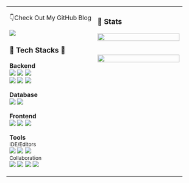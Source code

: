 <table>
  <tr>
    <td valign="top" width="50%">
<p>👇Check Out My GitHub Blog</p>
<!-- 블로그 배지 -->
<a href="https://hsh-11.github.io">
  <img src="https://img.shields.io/badge/Blog-GitHub.io-blue?logo=github" />
</a>

<h3 align="left">🔨 Tech Stacks 🔨</h3>

<!-- Backend -->
<strong>Backend</strong><br>
<img src="https://img.shields.io/badge/Java-007396?style=for-the-badge&logo=Java&logoColor=white">
<img src="https://img.shields.io/badge/python-%233776AB.svg?&style=for-the-badge&logo=python&logoColor=white">
<img src="https://img.shields.io/badge/Spring Boot-6DB33F?style=for-the-badge&logo=spring boot&logoColor=white"><br>
<img src="https://img.shields.io/badge/flask-%23000000.svg?&style=for-the-badge&logo=flask&logoColor=white">
<img src="https://img.shields.io/badge/node.js-%23339933.svg?&style=for-the-badge&logo=node.js&logoColor=white">
<img src="https://img.shields.io/badge/c%2B%2B-%2300599C.svg?&style=for-the-badge&logo=c%2B%2B&logoColor=white"><br>

<!-- Database -->
<strong>Database</strong><br>
<img src="https://img.shields.io/badge/oracle-F80000?style=for-the-badge&logo=oracle&logoColor=white"> 
<img src="https://img.shields.io/badge/mysql-4479A1?style=for-the-badge&logo=mysql&logoColor=white"><br>

<!-- Frontend -->
<strong>Frontend</strong><br>
<img src="https://img.shields.io/badge/html5-%23E34F26.svg?&style=for-the-badge&logo=html5&logoColor=white"> 
<img src="https://img.shields.io/badge/css3-%231572B6.svg?&style=for-the-badge&logo=css3&logoColor=white">
<img src="https://img.shields.io/badge/javascript-%23F7DF1E.svg?&style=for-the-badge&logo=javascript&logoColor=black"><br>

<!-- Tools -->
<strong>Tools</strong><br>
<small>IDE/Editors</small><br>
<img src="https://img.shields.io/badge/eclipse%20ide-%232C2255.svg?&style=for-the-badge&logo=eclipse%20ide&logoColor=white">
<img src="https://img.shields.io/badge/pycharm-%23000000.svg?&style=for-the-badge&logo=pycharm&logoColor=white">
<img src="https://img.shields.io/badge/visual%20studio%20code-%23007ACC.svg?&style=for-the-badge&logo=visual%20studio%20code&logoColor=white"><br>
<small>Collaboration</small><br>
<img src="https://img.shields.io/badge/slack-%234A154B.svg?&style=for-the-badge&logo=slack&logoColor=white">
<img src="https://img.shields.io/badge/Notion-F3F3F3.svg?style=for-the-badge&logo=notion&logoColor=black">
<img src="https://img.shields.io/badge/git-F05033.svg?style=for-the-badge&logo=git&logoColor=white">
<img src="https://img.shields.io/badge/github-181717.svg?style=for-the-badge&logo=github&logoColor=white">

</td>

<td valign="top" width="50%">

<h3>🏅 Stats</h3>

<!-- 백준 badge -->
<img src="http://mazassumnida.wtf/api/v2/generate_badge?boj=hsh11" width="100%"><br><br>

<!-- GitHub 언어 통계 -->
<img src="https://github-readme-stats.vercel.app/api/top-langs/?username=HSH-11&layout=donut&bg_color=00000000&title_color=000000&text_color=000000&cache_seconds=1800" width="100%">

</td>
  </tr>
</table>
